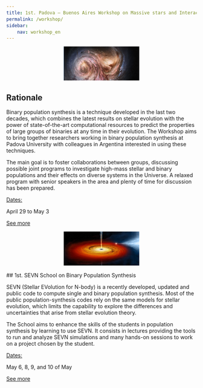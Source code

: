 ```yaml
---
title: 1st. Padova – Buenos Aires Workshop on Massive stars and Interacting Binaries
permalink: /workshop/
sidebar:
    nav: workshop_en
---
```


<p align="center">
<img src="/assets/images/Galaxy_SMM_J2135-0102.jpg"  width="200" height="90">
</p>

## Rationale


Binary population synthesis is a technique developed in the last two decades, which combines the latest results on stellar evolution with the power of state-of-the-art computational resources to predict the properties of large groups of binaries at any time in their evolution. The Workshop aims to bring together researchers working in binary population synthesis at Padova University with colleagues in Argentina interested in using these techniques. 

The main goal is to foster collaborations between groups, discussing possible joint programs to investigate high-mass stellar and binary populations and their effects on diverse systems in the Universe. A relaxed program with senior speakers in the area and plenty of time for discussion has been prepared.


<ins>Dates:</ins>

April 29 to May 3 

[See more](/workshop/Workshop_on_Massive_stars)



<p align="center">
<img src="/assets/images/Binary.jpg"  width="200" height="90">
</p>
## 1st. SEVN School on Binary Population Synthesis

SEVN (Stellar EVolution for N-body) is a recently developed, updated and public code to compute single and binary population synthesis. Most of the public population-synthesis codes rely on the same models for stellar evolution, which limits the capability to explore the differences and uncertainties that arise from stellar evolution theory. 

The School aims to enhance the skills of the students in population synthesis by learning to use SEVN. It consists in lectures providing the tools to run and analyze SEVN simulations and many hands-on sessions to work on a project chosen by the student.


<ins>Dates:</ins>

May 6, 8, 9, and 10 of May

[See more](/workshop/SEVN_School)


